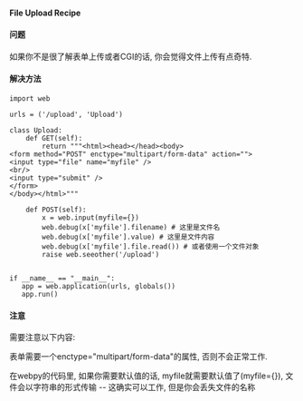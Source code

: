  

#### File Upload Recipe




#### 问题



如果你不是很了解表单上传或者CGI的话, 你会觉得文件上传有点奇特.




#### 解决方法




```
import web

urls = ('/upload', 'Upload')

class Upload:
    def GET(self):
        return """<html><head></head><body>
<form method="POST" enctype="multipart/form-data" action="">
<input type="file" name="myfile" />
<br/>
<input type="submit" />
</form>
</body></html>"""

    def POST(self):
        x = web.input(myfile={})
        web.debug(x['myfile'].filename) # 这里是文件名
        web.debug(x['myfile'].value) # 这里是文件内容
        web.debug(x['myfile'].file.read()) # 或者使用一个文件对象
        raise web.seeother('/upload')


if __name__ == "__main__":
   app = web.application(urls, globals()) 
   app.run()

```



#### 注意



需要注意以下内容:




表单需要一个enctype="multipart/form-data"的属性, 否则不会正常工作.

在webpy的代码里, 如果你需要默认值的话, myfile就需要默认值了(myfile={}), 文件会以字符串的形式传输 -- 这确实可以工作, 但是你会丢失文件的名称




 
 


